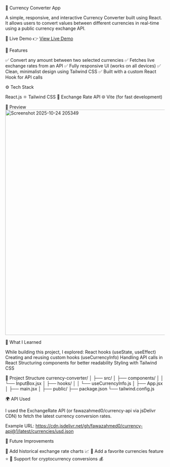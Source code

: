 💱 Currency Converter App

A simple, responsive, and interactive Currency Converter built using React.
It allows users to convert values between different currencies in real-time using a public currency exchange API.

🚀 Live Demo
👉 [View Live Demo](https://currency-converter-iota-gilt.vercel.app/)


🧩 Features

✅ Convert any amount between two selected currencies
✅ Fetches live exchange rates from an API
✅ Fully responsive UI (works on all devices)
✅ Clean, minimalist design using Tailwind CSS
✅ Built with a custom React Hook for API calls

⚙️ Tech Stack

React.js ⚛️
Tailwind CSS 🎨
Exchange Rate API 🌐
Vite (for fast development)

📸 Preview
<img width="1283" height="711" alt="Screenshot 2025-10-24 205349" src="https://github.com/user-attachments/assets/de66d9c0-eeb2-4ce9-88bf-649a890291a6" />

🧠 What I Learned

While building this project, I explored:
React hooks (useState, useEffect)
Creating and reusing custom hooks (useCurrencyInfo)
Handling API calls in React
Structuring components for better readability
Styling with Tailwind CSS


📂 Project Structure
currency-converter/
│
├── src/
│   ├── components/
│   │   └── InputBox.jsx
│   ├── hooks/
│   │   └── useCurrencyInfo.js
│   ├── App.jsx
│   ├── main.jsx
│
├── public/
├── package.json
└── tailwind.config.js

🌍 API Used

I used the ExchangeRate API (or fawazahmed0/currency-api via jsDelivr CDN)
to fetch the latest currency conversion rates.

Example URL:
https://cdn.jsdelivr.net/gh/fawazahmed0/currency-api@1/latest/currencies/usd.json

🏁 Future Improvements

🔹 Add historical exchange rate charts 📈
🔹 Add a favorite currencies feature ⭐
🔹 Support for cryptocurrency conversions 💰
